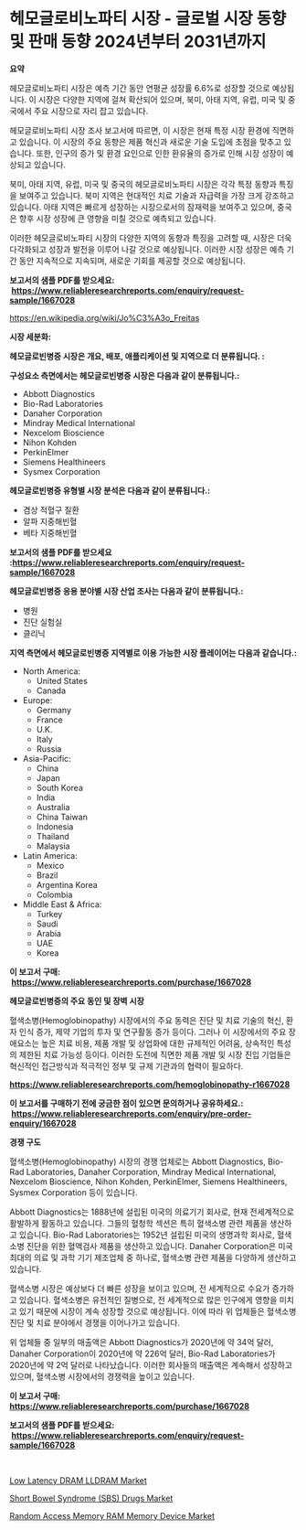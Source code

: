 <p><h1>헤모글로비노파티 시장 - 글로벌 시장 동향 및 판매 동향 2024년부터 2031년까지</h1></p><p><strong>요약</strong></p>
<p><p>헤모글로비노파티 시장은 예측 기간 동안 연평균 성장률 6.6%로 성장할 것으로 예상됩니다. 이 시장은 다양한 지역에 걸쳐 확산되어 있으며, 북미, 아태 지역, 유럽, 미국 및 중국에서 주요 시장으로 자리 잡고 있습니다.</p><p>헤모글로비노파티 시장 조사 보고서에 따르면, 이 시장은 현재 특정 시장 환경에 직면하고 있습니다. 이 시장의 주요 동향은 제품 혁신과 새로운 기술 도입에 초점을 맞추고 있습니다. 또한, 인구의 증가 및 환경 요인으로 인한 환유율의 증가로 인해 시장 성장이 예상되고 있습니다.</p><p>북미, 아태 지역, 유럽, 미국 및 중국의 헤모글로비노파티 시장은 각각 특정 동향과 특징을 보여주고 있습니다. 북미 지역은 현대적인 치료 기술과 자급력을 가장 크게 강조하고 있습니다. 아태 지역은 빠르게 성장하는 시장으로서의 잠재력을 보여주고 있으며, 중국은 향후 시장 성장에 큰 영향을 미칠 것으로 예측되고 있습니다.</p><p>이러한 헤모글로비노파티 시장의 다양한 지역의 동향과 특징을 고려할 때, 시장은 더욱 다각화되고 성장과 발전을 이루어 나갈 것으로 예상됩니다. 이러한 시장 성장은 예측 기간 동안 지속적으로 지속되며, 새로운 기회를 제공할 것으로 예상됩니다.</p></p>
<p><strong>보고서의 샘플 PDF를 받으세요: &nbsp;<a href="https://www.reliableresearchreports.com/enquiry/request-sample/1667028">https://www.reliableresearchreports.com/enquiry/request-sample/1667028</a></strong></p>
<p><a href="https://en.wikipedia.org/wiki/Jo%C3%A3o_Freitas">https://en.wikipedia.org/wiki/Jo%C3%A3o_Freitas</a></p>
<p><strong>시장 세분화:</strong></p>
<p><strong> 헤모글로빈병증 시장은 개요, 배포, 애플리케이션 및 지역으로 더 분류됩니다. :</strong></p>
<p><strong>구성요소 측면에서는 헤모글로빈병증 시장은 다음과 같이 분류됩니다.:</strong></p>
<p><ul><li>Abbott Diagnostics</li><li>Bio-Rad Laboratories</li><li>Danaher Corporation</li><li>Mindray Medical International</li><li>Nexcelom Bioscience</li><li>Nihon Kohden</li><li>PerkinElmer</li><li>Siemens Healthineers</li><li>Sysmex Corporation</li></ul></p>
<p><strong> 헤모글로빈병증 유형별 시장 분석은 다음과 같이 분류됩니다.:</strong></p>
<p><ul><li>겸상 적혈구 질환</li><li>알파 지중해빈혈</li><li>베타 지중해빈혈</li></ul></p>
<p><strong>보고서의 샘플 PDF를 받으세요 :<a href="https://www.reliableresearchreports.com/enquiry/request-sample/1667028">https://www.reliableresearchreports.com/enquiry/request-sample/1667028</a></strong></p>
<p><strong> 헤모글로빈병증 응용 분야별 시장 산업 조사는 다음과 같이 분류됩니다.:</strong></p>
<p><ul><li>병원</li><li>진단 실험실</li><li>클리닉</li></ul></p>
<p><strong>지역 측면에서 헤모글로빈병증 지역별로 이용 가능한 시장 플레이어는 다음과 같습니다.:</strong></p>
<p><ul>
    <li>
        North America:
        <ul>
            <li>United States</li>
            <li>Canada</li>
        </ul>
    </li>
    <li>
        Europe:
        <ul>
            <li>Germany</li>
            <li>France</li>
            <li>U.K.</li>
            <li>Italy</li>
            <li>Russia</li>
        </ul>
    </li>
    <li>
        Asia-Pacific:
        <ul>
            <li>China</li>
            <li>Japan</li>
            <li>South Korea</li>
            <li>India</li>
            <li>Australia</li>
            <li>China Taiwan</li>
            <li>Indonesia</li>
            <li>Thailand</li>
            <li>Malaysia</li>
        </ul>
    </li>
    <li>
        Latin America:
        <ul>
            <li>Mexico</li>
            <li>Brazil</li>
            <li>Argentina Korea</li>
            <li>Colombia</li>
        </ul>
    </li>
    <li>
        Middle East & Africa:
        <ul>
            <li>Turkey</li>
            <li>Saudi</li>
            <li>Arabia</li>
            <li>UAE</li>
            <li>Korea</li>
        </ul>
    </li>
    </ul></p>
<p><strong>이 보고서 구매: &nbsp;<a href="https://www.reliableresearchreports.com/purchase/1667028">https://www.reliableresearchreports.com/purchase/1667028</a></strong></p>
<p><strong>헤모글로빈병증의 주요 동인 및 장벽 시장</strong></p>
<p><p>혈색소병(Hemoglobinopathy) 시장에서의 주요 동력은 진단 및 치료 기술의 혁신, 환자 인식 증가, 제약 기업의 투자 및 연구활동 증가 등이다. 그러나 이 시장에서의 주요 장애요소는 높은 치료 비용, 제품 개발 및 상업화에 대한 규제적인 어려움, 상속적인 특성의 제한된 치료 가능성 등이다. 이러한 도전에 직면한 제품 개발 및 시장 진입 기업들은 혁신적인 접근방식과 적극적인 정부 및 규제 기관과의 협력이 필요하다.</p></p>
<p><strong><a href="https://www.reliableresearchreports.com/hemoglobinopathy-r1667028">https://www.reliableresearchreports.com/hemoglobinopathy-r1667028</a></strong></p>
<p><strong>이 보고서를 구매하기 전에 궁금한 점이 있으면 문의하거나 공유하세요.: &nbsp;<a href="https://www.reliableresearchreports.com/enquiry/pre-order-enquiry/1667028">https://www.reliableresearchreports.com/enquiry/pre-order-enquiry/1667028</a></strong></p>
<p><strong>경쟁 구도</strong></p>
<p><p>혈색소병(Hemoglobinopathy) 시장의 경쟁 업체로는 Abbott Diagnostics, Bio-Rad Laboratories, Danaher Corporation, Mindray Medical International, Nexcelom Bioscience, Nihon Kohden, PerkinElmer, Siemens Healthineers, Sysmex Corporation 등이 있습니다. </p><p>Abbott Diagnostics는 1888년에 설립된 미국의 의료기기 회사로, 현재 전세계적으로 활발하게 활동하고 있습니다. 그들의 혈청학 섹션은 특히 혈색소병 관련 제품을 생산하고 있습니다. Bio-Rad Laboratories는 1952년 설립된 미국의 생명과학 회사로, 혈색소병 진단을 위한 혈액검사 제품을 생산하고 있습니다. Danaher Corporation은 미국 최대의 의료 및 과학 기기 제조업체 중 하나로, 혈색소병 관련 제품을 다양하게 생산하고 있습니다.</p><p>혈색소병 시장은 예상보다 더 빠른 성장을 보이고 있으며, 전 세계적으로 수요가 증가하고 있습니다. 혈색소병은 유전적인 질병으로, 전 세계적으로 많은 인구에게 영향을 미치고 있기 때문에 시장이 계속 성장할 것으로 예상됩니다. 이에 따라 위 업체들은 혈색소병 진단 및 치료 분야에서 경쟁을 이어나가고 있습니다.</p><p>위 업체들 중 일부의 매출액은 Abbott Diagnostics가 2020년에 약 34억 달러, Danaher Corporation이 2020년에 약 226억 달러, Bio-Rad Laboratories가 2020년에 약 2억 달러로 나타났습니다. 이러한 회사들의 매출액은 계속해서 성장하고 있으며, 혈색소병 시장에서의 경쟁력을 높이고 있습니다.</p></p>
<p><strong>이 보고서 구매: &nbsp; <a href="https://www.reliableresearchreports.com/purchase/1667028">https://www.reliableresearchreports.com/purchase/1667028</a></strong></p>
<p><strong>보고서의 샘플 PDF를 받으세요: &nbsp;<a href="https://www.reliableresearchreports.com/enquiry/request-sample/1667028">https://www.reliableresearchreports.com/enquiry/request-sample/1667028</a></strong><strong></strong></p>
<p>&nbsp;</p>
<p><p><a href="https://github.com/abigailsutherland7889/Market-Research-Report-List-1/blob/main/low-latency-dram-lldram-market.md">Low Latency DRAM LLDRAM Market</a></p><p><a href="https://issuu.com/reportprime-2/docs/short-bowel-syndrome-sbs-drugs-market-size-2030.pp">Short Bowel Syndrome (SBS) Drugs Market</a></p><p><a href="https://github.com/michealerrygz/Market-Research-Report-List-1/blob/main/random-access-memory-ram-memory-device-market.md">Random Access Memory RAM Memory Device Market</a></p></p>